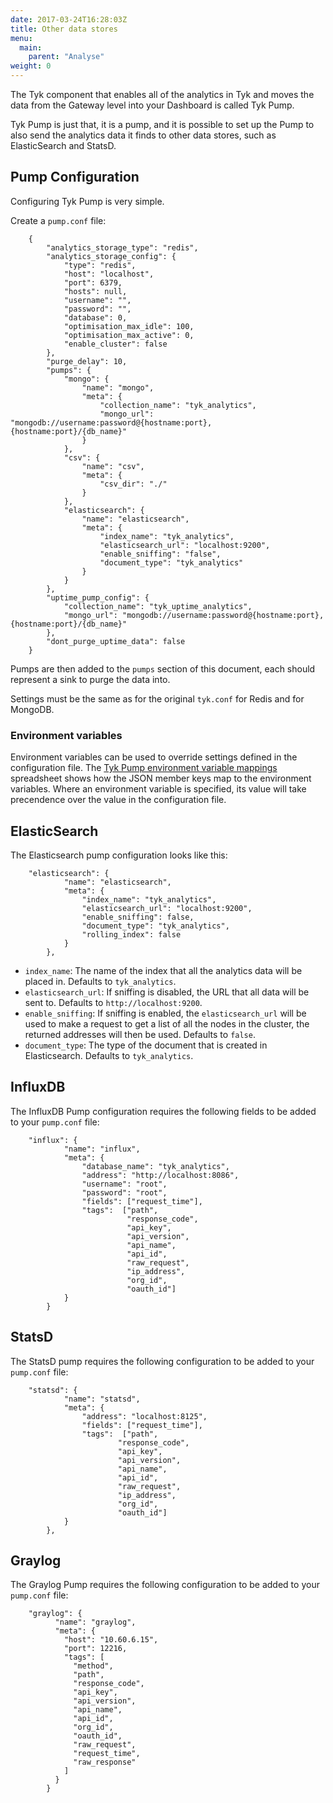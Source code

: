 ```yaml
---
date: 2017-03-24T16:28:03Z
title: Other data stores
menu:
  main:
    parent: "Analyse"
weight: 0 
---
```


The Tyk component that enables all of the analytics in Tyk and moves the data from the Gateway level into your Dashboard is called Tyk Pump.

Tyk Pump is just that, it is a pump, and it is possible to set up the Pump to also send the analytics data it finds to other data stores, such as ElasticSearch and StatsD.

## <a name="pump-configuration"></a> Pump Configuration

Configuring Tyk Pump is very simple.

Create a `pump.conf` file:

```
    {
        "analytics_storage_type": "redis",
        "analytics_storage_config": {
            "type": "redis",
            "host": "localhost",
            "port": 6379,
            "hosts": null,
            "username": "",
            "password": "",
            "database": 0,
            "optimisation_max_idle": 100,
            "optimisation_max_active": 0,
            "enable_cluster": false
        },
        "purge_delay": 10,
        "pumps": {
            "mongo": {
                "name": "mongo",
                "meta": {
                    "collection_name": "tyk_analytics",
                    "mongo_url": "mongodb://username:password@{hostname:port},{hostname:port}/{db_name}"
                }
            },
            "csv": {
                "name": "csv",
                "meta": {
                    "csv_dir": "./"
                }
            },
            "elasticsearch": {
                "name": "elasticsearch",
                "meta": {
                    "index_name": "tyk_analytics",
                    "elasticsearch_url": "localhost:9200",
                    "enable_sniffing": "false",
                    "document_type": "tyk_analytics"
                }
            }
        },
        "uptime_pump_config": {
            "collection_name": "tyk_uptime_analytics",
            "mongo_url": "mongodb://username:password@{hostname:port},{hostname:port}/{db_name}"
        },
        "dont_purge_uptime_data": false
    }
```

Pumps are then added to the `pumps` section of this document, each should represent a sink to purge the data into.

Settings must be the same as for the original `tyk.conf` for Redis and for MongoDB.

### Environment variables

Environment variables can be used to override settings defined in the configuration file. The [Tyk Pump environment variable mappings][1] spreadsheet shows how the JSON member keys map to the environment variables. Where an environment variable is specified, its value will take precendence over the value in the configuration file.

## <a name="elasticsearch"></a> ElasticSearch

The Elasticsearch pump configuration looks like this:

```
    "elasticsearch": {
            "name": "elasticsearch",
            "meta": {
                "index_name": "tyk_analytics",
                "elasticsearch_url": "localhost:9200",
                "enable_sniffing": false,
                "document_type": "tyk_analytics",
                "rolling_index": false
            }
        },
```

*   `index_name`: The name of the index that all the analytics data will be placed in. Defaults to `tyk_analytics`.
*   `elasticsearch_url`: If sniffing is disabled, the URL that all data will be sent to. Defaults to `http://localhost:9200`.
*   `enable_sniffing`: If sniffing is enabled, the `elasticsearch_url` will be used to make a request to get a list of all the nodes in the cluster, the returned addresses will then be used. Defaults to `false`.
*   `document_type`: The type of the document that is created in Elasticsearch. Defaults to `tyk_analytics`.

## <a name="influxdb"></a> InfluxDB

The InfluxDB Pump configuration requires the following fields to be added to your `pump.conf` file:

```
    "influx": {
            "name": "influx",
            "meta": {
                "database_name": "tyk_analytics",
                "address": "http://localhost:8086",
                "username": "root",
                "password": "root",
                "fields": ["request_time"],
                "tags":  ["path",
                          "response_code",
                          "api_key",
                          "api_version",
                          "api_name",
                          "api_id",
                          "raw_request",
                          "ip_address",
                          "org_id",
                          "oauth_id"]
            }
        }
```

## <a name="statsd"></a> StatsD

The StatsD pump requires the following configuration to be added to your `pump.conf` file:

```
    "statsd": {
            "name": "statsd",
            "meta": {
                "address": "localhost:8125",
                "fields": ["request_time"],
                "tags":  ["path",
                        "response_code",
                        "api_key",
                        "api_version",
                        "api_name",
                        "api_id",
                        "raw_request",
                        "ip_address",
                        "org_id",
                        "oauth_id"]
            }
        },
```

## <a name="graylog"></a> Graylog

The Graylog Pump requires the following configuration to be added to your `pump.conf` file:

```
    "graylog": {
          "name": "graylog",
          "meta": {
            "host": "10.60.6.15",
            "port": 12216,
            "tags": [
              "method",
              "path",
              "response_code",
              "api_key",
              "api_version",
              "api_name",
              "api_id",
              "org_id",
              "oauth_id",
              "raw_request",
              "request_time",
              "raw_response"
            ]
          }
        }
```

[1]: /others/Gateway-Environment-Vars.xlsx


